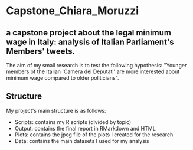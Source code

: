 # Capstone_Chiara_Moruzzi
## a capstone project about the legal minimum wage in Italy: analysis of Italian Parliament's Members' tweets.

The aim of my small research is to test the following hypothesis: "Younger members of the Italian 'Camera dei Deputati' are more interested about minimum wage compared to older politicians". 


## Structure
My project's main structure is as follows:
- Scripts: contains my R scripts (divided by topic)
- Output: contains the final report in RMarkdown and HTML
- Plots: contains the jpeg file of the plots I created for the research
- Data: contains the main datasets I used for my analysis







